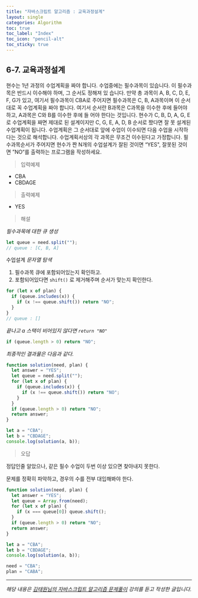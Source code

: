 ```yaml
---
title: "자바스크립트 알고리즘 : 교육과정설계"
layout: single
categories: Algorithm
toc: true
toc_label: "Index"
toc_icon: "pencil-alt"
toc_sticky: true
---
```


## 6-7. 교육과정설계

현수는 1년 과정의 수업계획을 짜야 합니다.
수업중에는 필수과목이 있습니다. 이 필수과목은 반드시 이수해야 하며, 그 순서도 정해져 있
습니다.
만약 총 과목이 A, B, C, D, E, F, G가 있고, 여기서 필수과목이 CBA로 주어지면 필수과목은
C, B, A과목이며 이 순서대로 꼭 수업계획을 짜야 합니다.
여기서 순서란 B과목은 C과목을 이수한 후에 들어야 하고, A과목은 C와 B를 이수한 후에 들
어야 한다는 것입니다.
현수가 C, B, D, A, G, E로 수업계획을 짜면 제대로 된 설계이지만
C, G, E, A, D, B 순서로 짰다면 잘 못 설계된 수업계획이 됩니다.
수업계획은 그 순서대로 앞에 수업이 이수되면 다음 수업을 시작하다는 것으로 해석합니다.
수업계획서상의 각 과목은 무조건 이수된다고 가정합니다.
필수과목순서가 주어지면 현수가 짠 N개의 수업설계가 잘된 것이면 “YES", 잘못된 것이면
”NO“를 출력하는 프로그램을 작성하세요.

> 입력예제

- CBA
- CBDAGE

> 출력예제

- YES

> 해설

_필수과목에 대한 큐 생성_

```jsx
let queue = need.split("");
// queue : [C, B, A]
```

수업설계 _문자열 탐색_

1. 필수과목 큐에 포함되어있는지 확인하고.
2. 포함되어있다면 `shift()` 로 제거해주며 순서가 맞는지 확인한다.

```jsx
for (let x of plan) {
  if (queue.includes(x)) {
    if (x !== queue.shift()) return "NO";
  }
}
// queue : []
```

_끝나고 a 스택이 비어있지 않다면 `return "NO"`_

```jsx
if (queue.length > 0) return "NO";
```

_최종적인 결과물은 다음과 같다._

```jsx
function solution(need, plan) {
  let answer = "YES";
  let queue = need.split("");
  for (let x of plan) {
    if (queue.includes(x)) {
      if (x !== queue.shift()) return "NO";
    }
  }
  if (queue.length > 0) return "NO";
  return answer;
}

let a = "CBA";
let b = "CBDAGE";
console.log(solution(a, b));
```

> 오답

정답인줄 알았으나, 같은 필수 수업이 두번 이상 있으면 찾아내지 못한다.

문제를 정확히 파악하고, 경우의 수를 전부 대입해봐야 한다.

```jsx
function solution(need, plan) {
  let answer = "YES";
  let queue = Array.from(need);
  for (let x of plan) {
    if (x === queue[0]) queue.shift();
  }
  if (queue.length > 0) return "NO";
  return answer;
}

let a = "CBA";
let b = "CBDAGE";
console.log(solution(a, b));
```

```jsx
need = "CBA";
plan = "CABA";
```

---

_해당 내용은 [김태원님의 자바스크립트 알고리즘 문제풀이](https://www.inflearn.com/course/%EC%9E%90%EB%B0%94%EC%8A%A4%ED%81%AC%EB%A6%BD%ED%8A%B8-%EC%95%8C%EA%B3%A0%EB%A6%AC%EC%A6%98-%EB%AC%B8%EC%A0%9C%ED%92%80%EC%9D%B4/dashboard) 강의를 듣고 작성한 글입니다._
